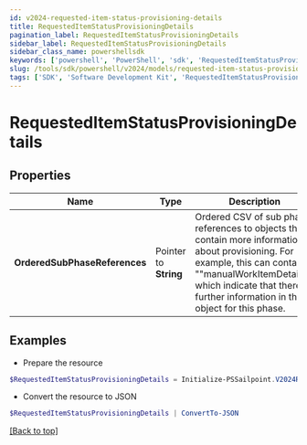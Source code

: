 ```yaml
---
id: v2024-requested-item-status-provisioning-details
title: RequestedItemStatusProvisioningDetails
pagination_label: RequestedItemStatusProvisioningDetails
sidebar_label: RequestedItemStatusProvisioningDetails
sidebar_class_name: powershellsdk
keywords: ['powershell', 'PowerShell', 'sdk', 'RequestedItemStatusProvisioningDetails', 'V2024RequestedItemStatusProvisioningDetails'] 
slug: /tools/sdk/powershell/v2024/models/requested-item-status-provisioning-details
tags: ['SDK', 'Software Development Kit', 'RequestedItemStatusProvisioningDetails', 'V2024RequestedItemStatusProvisioningDetails']
---
```



# RequestedItemStatusProvisioningDetails

## Properties

Name | Type | Description | Notes
------------ | ------------- | ------------- | -------------
**OrderedSubPhaseReferences** |  Pointer to **String** | Ordered CSV of sub phase references to objects that contain more information about provisioning. For example, this can contain ""manualWorkItemDetails"" which indicate that there is further information in that object for this phase. | [optional] 

## Examples

- Prepare the resource
```powershell
$RequestedItemStatusProvisioningDetails = Initialize-PSSailpoint.V2024RequestedItemStatusProvisioningDetails  -OrderedSubPhaseReferences manualWorkItemDetails
```

- Convert the resource to JSON
```powershell
$RequestedItemStatusProvisioningDetails | ConvertTo-JSON
```


[[Back to top]](#) 

